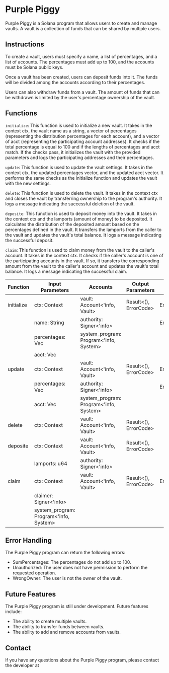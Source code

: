 

[logo]: https://github.com/berkayoztunc/purple-piggy/raw/master/tutorials/icon.png "Logo Title Text 2"

# Purple Piggy
Purple Piggy is a Solana program that allows users to create and manage vaults. A vault is a collection of funds that can be shared by multiple users.

## Instructions
To create a vault, users must specify a name, a list of percentages, and a list of accounts. The percentages must add up to 100, and the accounts must be Solana public keys.

Once a vault has been created, users can deposit funds into it. The funds will be divided among the accounts according to their percentages.

Users can also withdraw funds from a vault. The amount of funds that can be withdrawn is limited by the user's percentage ownership of the vault.

## Functions

```initialize```: This function is used to initialize a new vault. It takes in the context ctx, the vault name as a string, a vector of percentages (representing the distribution percentages for each account), and a vector of acct (representing the participating account addresses). It checks if the total percentage is equal to 100 and if the lengths of percentages and acct match. If the checks pass, it initializes the vault with the provided parameters and logs the participating addresses and their percentages.

```update```: This function is used to update the vault settings. It takes in the context ctx, the updated percentages vector, and the updated acct vector. It performs the same checks as the initialize function and updates the vault with the new settings.

```delete```: This function is used to delete the vault. It takes in the context ctx and closes the vault by transferring ownership to the program's authority. It logs a message indicating the successful deletion of the vault.

```deposite```: This function is used to deposit money into the vault. It takes in the context ctx and the lamports (amount of money) to be deposited. It calculates the distribution of the deposited amount based on the percentages defined in the vault. It transfers the lamports from the caller to the vault and updates the vault's total balance. It logs a message indicating the successful deposit.

```claim```: This function is used to claim money from the vault to the caller's account. It takes in the context ctx. It checks if the caller's account is one of the participating accounts in the vault. If so, it transfers the corresponding amount from the vault to the caller's account and updates the vault's total balance. It logs a message indicating the successful claim.

| Function    | Input Parameters                          | Accounts                                | Output Parameters              | Error Handling                |
|-------------|-------------------------------------------|-----------------------------------------|--------------------------------|-------------------------------|
| initialize  | ctx: Context<CreateVault>                  | vault: Account<'info, Vault>             | Result<(), ErrorCode>         | ErrorCode::Unauthorized      |
|             | name: String                              | authority: Signer<'info>                 |                                | ErrorCode::SumPercentages    |
|             | percentages: Vec<u64>                     | system_program: Program<'info, System>   |                                |                               |
|             | acct: Vec<Pubkey>                         |                                         |                                |                               |
| update      | ctx: Context<UpdateVault>                  | vault: Account<'info, Vault>             | Result<(), ErrorCode>         | ErrorCode::Unauthorized      |
|             | percentages: Vec<u64>                     | authority: Signer<'info>                 |                                | ErrorCode::SumPercentages    |
|             | acct: Vec<Pubkey>                         | system_program: Program<'info, System>   |                                |                               |
| delete      | ctx: Context<UpdateVault>                  | vault: Account<'info, Vault>             | Result<(), ErrorCode>         |                               |
| deposite    | ctx: Context<Deposite>                     | vault: Account<'info, Vault>             | Result<(), ErrorCode>         |                               |
|             | lamports: u64                              | authority: Signer<'info>                 |                                |                               |
| claim       | ctx: Context<ClaimVault>                   | vault: Account<'info, Vault>             | Result<(), ErrorCode>         | ErrorCode::Unauthorized      |
|                                                        | claimer: Signer<'info>                   |                                |                               |
|                                                        | system_program: Program<'info, System>   |                                |                               |


## Error Handling
The Purple Piggy program can return the following errors:

- SumPercentages: The percentages do not add up to 100.
- Unauthorized: The user does not have permission to perform the requested operation.
- WrongOwner: The user is not the owner of the vault.



## Future Features
The Purple Piggy program is still under development. Future features include:

- The ability to create multiple vaults.
- The ability to transfer funds between vaults.
- The ability to add and remove accounts from vaults.
## Contact
If you have any questions about the Purple Piggy program, please contact the developer at